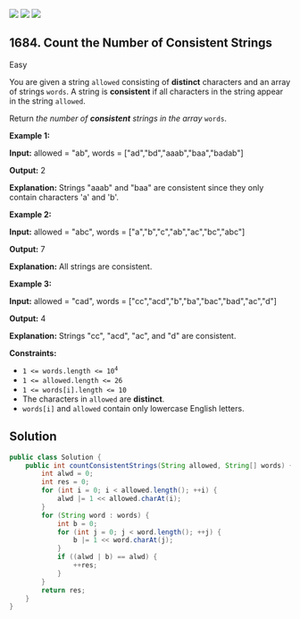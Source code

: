 [![](https://img.shields.io/github/stars/javadev/LeetCode-in-Java?label=Stars&style=flat-square)](https://github.com/javadev/LeetCode-in-Java)
[![](https://img.shields.io/github/forks/javadev/LeetCode-in-Java?label=Fork%20me%20on%20GitHub%20&style=flat-square)](https://github.com/javadev/LeetCode-in-Java/fork)
[![](https://img.shields.io/badge/-LeetCode%20in%20Kotlin-blue?style=flat-square)](https://github.com/javadev/LeetCode-in-Kotlin)

## 1684\. Count the Number of Consistent Strings

Easy

You are given a string `allowed` consisting of **distinct** characters and an array of strings `words`. A string is **consistent** if all characters in the string appear in the string `allowed`.

Return _the number of **consistent** strings in the array_ `words`.

**Example 1:**

**Input:** allowed = "ab", words = ["ad","bd","aaab","baa","badab"]

**Output:** 2

**Explanation:** Strings "aaab" and "baa" are consistent since they only contain characters 'a' and 'b'.

**Example 2:**

**Input:** allowed = "abc", words = ["a","b","c","ab","ac","bc","abc"]

**Output:** 7

**Explanation:** All strings are consistent.

**Example 3:**

**Input:** allowed = "cad", words = ["cc","acd","b","ba","bac","bad","ac","d"]

**Output:** 4

**Explanation:** Strings "cc", "acd", "ac", and "d" are consistent.

**Constraints:**

*   <code>1 <= words.length <= 10<sup>4</sup></code>
*   `1 <= allowed.length <= 26`
*   `1 <= words[i].length <= 10`
*   The characters in `allowed` are **distinct**.
*   `words[i]` and `allowed` contain only lowercase English letters.

## Solution

```java
public class Solution {
    public int countConsistentStrings(String allowed, String[] words) {
        int alwd = 0;
        int res = 0;
        for (int i = 0; i < allowed.length(); ++i) {
            alwd |= 1 << allowed.charAt(i);
        }
        for (String word : words) {
            int b = 0;
            for (int j = 0; j < word.length(); ++j) {
                b |= 1 << word.charAt(j);
            }
            if ((alwd | b) == alwd) {
                ++res;
            }
        }
        return res;
    }
}
```